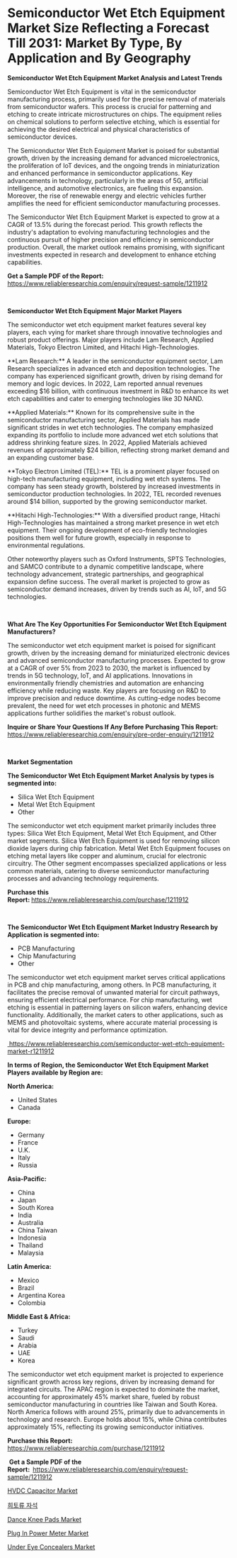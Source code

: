 <p><h1>Semiconductor Wet Etch Equipment Market Size Reflecting a Forecast Till 2031: Market By Type, By Application and By Geography</h1></p><p><strong>Semiconductor Wet Etch Equipment Market Analysis and Latest Trends</strong></p>
<p><p>Semiconductor Wet Etch Equipment is vital in the semiconductor manufacturing process, primarily used for the precise removal of materials from semiconductor wafers. This process is crucial for patterning and etching to create intricate microstructures on chips. The equipment relies on chemical solutions to perform selective etching, which is essential for achieving the desired electrical and physical characteristics of semiconductor devices.</p><p>The Semiconductor Wet Etch Equipment Market is poised for substantial growth, driven by the increasing demand for advanced microelectronics, the proliferation of IoT devices, and the ongoing trends in miniaturization and enhanced performance in semiconductor applications. Key advancements in technology, particularly in the areas of 5G, artificial intelligence, and automotive electronics, are fueling this expansion. Moreover, the rise of renewable energy and electric vehicles further amplifies the need for efficient semiconductor manufacturing processes.</p><p>The Semiconductor Wet Etch Equipment Market is expected to grow at a CAGR of 13.5% during the forecast period. This growth reflects the industry's adaptation to evolving manufacturing technologies and the continuous pursuit of higher precision and efficiency in semiconductor production. Overall, the market outlook remains promising, with significant investments expected in research and development to enhance etching capabilities.</p></p>
<p><strong>Get a Sample PDF of the Report:&nbsp;</strong> <a href="https://www.reliableresearchiq.com/enquiry/request-sample/1211912?utm_campaign=99&utm_medium=2&utm_source=Github&utm_content=ia&utm_term=06102024&utm_id=semiconductor-wet-etch-equipment">https://www.reliableresearchiq.com/enquiry/request-sample/1211912</a></p>
<p>&nbsp;</p>
<p><strong>Semiconductor Wet Etch Equipment Major Market Players</strong></p>
<p><p>The semiconductor wet etch equipment market features several key players, each vying for market share through innovative technologies and robust product offerings. Major players include Lam Research, Applied Materials, Tokyo Electron Limited, and Hitachi High-Technologies.</p><p>**Lam Research:** A leader in the semiconductor equipment sector, Lam Research specializes in advanced etch and deposition technologies. The company has experienced significant growth, driven by rising demand for memory and logic devices. In 2022, Lam reported annual revenues exceeding $16 billion, with continuous investment in R&D to enhance its wet etch capabilities and cater to emerging technologies like 3D NAND.</p><p>**Applied Materials:** Known for its comprehensive suite in the semiconductor manufacturing sector, Applied Materials has made significant strides in wet etch technologies. The company emphasized expanding its portfolio to include more advanced wet etch solutions that address shrinking feature sizes. In 2022, Applied Materials achieved revenues of approximately $24 billion, reflecting strong market demand and an expanding customer base.</p><p>**Tokyo Electron Limited (TEL):** TEL is a prominent player focused on high-tech manufacturing equipment, including wet etch systems. The company has seen steady growth, bolstered by increased investments in semiconductor production technologies. In 2022, TEL recorded revenues around $14 billion, supported by the growing semiconductor market.</p><p>**Hitachi High-Technologies:** With a diversified product range, Hitachi High-Technologies has maintained a strong market presence in wet etch equipment. Their ongoing development of eco-friendly technologies positions them well for future growth, especially in response to environmental regulations.</p><p>Other noteworthy players such as Oxford Instruments, SPTS Technologies, and SAMCO contribute to a dynamic competitive landscape, where technology advancement, strategic partnerships, and geographical expansion define success. The overall market is projected to grow as semiconductor demand increases, driven by trends such as AI, IoT, and 5G technologies.</p></p>
<p>&nbsp;</p>
<p><strong>What Are The Key Opportunities For Semiconductor Wet Etch Equipment Manufacturers?</strong></p>
<p><p>The semiconductor wet etch equipment market is poised for significant growth, driven by the increasing demand for miniaturized electronic devices and advanced semiconductor manufacturing processes. Expected to grow at a CAGR of over 5% from 2023 to 2030, the market is influenced by trends in 5G technology, IoT, and AI applications. Innovations in environmentally friendly chemistries and automation are enhancing efficiency while reducing waste. Key players are focusing on R&D to improve precision and reduce downtime. As cutting-edge nodes become prevalent, the need for wet etch processes in photonic and MEMS applications further solidifies the market's robust outlook.</p></p>
<p><strong>Inquire or Share Your Questions If Any Before Purchasing This Report:</strong> <a href="https://www.reliableresearchiq.com/enquiry/pre-order-enquiry/1211912?utm_campaign=99&utm_medium=2&utm_source=Github&utm_content=ia&utm_term=06102024&utm_id=semiconductor-wet-etch-equipment">https://www.reliableresearchiq.com/enquiry/pre-order-enquiry/1211912</a></p>
<p>&nbsp;</p>
<p><strong>Market Segmentation</strong></p>
<p><strong>The Semiconductor Wet Etch Equipment Market Analysis by types is segmented into:</strong></p>
<p><ul><li>Silica Wet Etch Equipment</li><li>Metal Wet Etch Equipment</li><li>Other</li></ul></p>
<p><p>The semiconductor wet etch equipment market primarily includes three types: Silica Wet Etch Equipment, Metal Wet Etch Equipment, and Other market segments. Silica Wet Etch Equipment is used for removing silicon dioxide layers during chip fabrication. Metal Wet Etch Equipment focuses on etching metal layers like copper and aluminum, crucial for electronic circuitry. The Other segment encompasses specialized applications or less common materials, catering to diverse semiconductor manufacturing processes and advancing technology requirements.</p></p>
<p><strong>Purchase this Report:&nbsp;</strong><a href="https://www.reliableresearchiq.com/purchase/1211912?utm_campaign=99&utm_medium=2&utm_source=Github&utm_content=ia&utm_term=06102024&utm_id=semiconductor-wet-etch-equipment">https://www.reliableresearchiq.com/purchase/1211912</a></p>
<p>&nbsp;</p>
<p><strong>The Semiconductor Wet Etch Equipment Market Industry Research by Application is segmented into:</strong></p>
<p><ul><li>PCB Manufacturing</li><li>Chip Manufacturing</li><li>Other</li></ul></p>
<p><p>The semiconductor wet etch equipment market serves critical applications in PCB and chip manufacturing, among others. In PCB manufacturing, it facilitates the precise removal of unwanted material for circuit pathways, ensuring efficient electrical performance. For chip manufacturing, wet etching is essential in patterning layers on silicon wafers, enhancing device functionality. Additionally, the market caters to other applications, such as MEMS and photovoltaic systems, where accurate material processing is vital for device integrity and performance optimization.</p></p>
<p><a href="https://www.reliableresearchiq.com/semiconductor-wet-etch-equipment-market-r1211912?utm_campaign=99&utm_medium=2&utm_source=Github&utm_content=ia&utm_term=06102024&utm_id=semiconductor-wet-etch-equipment">&nbsp;https://www.reliableresearchiq.com/semiconductor-wet-etch-equipment-market-r1211912</a></p>
<p><strong>In terms of Region, the Semiconductor Wet Etch Equipment Market Players available by Region are:</strong></p>
<p>
    <p> <strong> North America: </strong>
        <ul>
            <li>United States</li>
            <li>Canada</li>
        </ul>
        </p> 
    <p> <strong> Europe: </strong>
        <ul>
            <li>Germany</li>
            <li>France</li>
            <li>U.K.</li>
            <li>Italy</li>
            <li>Russia</li>
        </ul>
        </p> 
    <p> <strong> Asia-Pacific: </strong>
        <ul>
            <li>China</li>
            <li>Japan</li>
            <li>South Korea</li>
            <li>India</li>
            <li>Australia</li>
            <li>China Taiwan</li>
            <li>Indonesia</li>
            <li>Thailand</li>
            <li>Malaysia</li>
        </ul>
        </p> 
    <p> <strong> Latin America: </strong>
        <ul>
            <li>Mexico</li>
            <li>Brazil</li>
            <li>Argentina Korea</li>
            <li>Colombia</li>
        </ul>
        </p> 
    <p> <strong> Middle East & Africa: </strong>
        <ul>
            <li>Turkey</li>
            <li>Saudi</li>
            <li>Arabia</li>
            <li>UAE</li>
            <li>Korea</li>
        </ul>
    </p>
    </p>
<p><p>The semiconductor wet etch equipment market is projected to experience significant growth across key regions, driven by increasing demand for integrated circuits. The APAC region is expected to dominate the market, accounting for approximately 45% market share, fueled by robust semiconductor manufacturing in countries like Taiwan and South Korea. North America follows with around 25%, primarily due to advancements in technology and research. Europe holds about 15%, while China contributes approximately 15%, reflecting its growing semiconductor initiatives.</p></p>
<p><strong>Purchase this Report: </strong><a href="https://www.reliableresearchiq.com/purchase/1211912?utm_campaign=99&utm_medium=2&utm_source=Github&utm_content=ia&utm_term=06102024&utm_id=semiconductor-wet-etch-equipment">https://www.reliableresearchiq.com/purchase/1211912</a></p>
<p>&nbsp;<strong>Get a Sample PDF of the Report:&nbsp;&nbsp;</strong><a href="https://www.reliableresearchiq.com/enquiry/request-sample/1211912?utm_campaign=99&utm_medium=2&utm_source=Github&utm_content=ia&utm_term=06102024&utm_id=semiconductor-wet-etch-equipment">https://www.reliableresearchiq.com/enquiry/request-sample/1211912</a></p>
<p><strong></strong></p>
<p><p><a href="https://issuu.com/reportprime-2/docs/hvdc-capacitor-market-size-2030.ppt_eedeb3c0ae6bb5?utm_campaign=99&utm_medium=2&utm_source=Github&utm_content=ia&utm_term=06102024&utm_id=semiconductor-wet-etch-equipment">HVDC Capacitor Market</a></p><p><a href="https://github.com/sougarounis/Market-Research-Report-List-6/blob/main/825765816911.md?utm_campaign=99&utm_medium=2&utm_source=Github&utm_content=ia&utm_term=06102024&utm_id=semiconductor-wet-etch-equipment">희토류 자석</a></p><p><a href="https://www.linkedin.com/pulse/dance-knee-pads-market-strategic-insights-product-evolution-gwmec?utm_campaign=99&utm_medium=2&utm_source=Github&utm_content=ia&utm_term=06102024&utm_id=semiconductor-wet-etch-equipment">Dance Knee Pads Market</a></p><p><a href="https://issuu.com/reportprime-2/docs/plug-in-power-meter-market-size-203_13d8e5ba65d08e?utm_campaign=99&utm_medium=2&utm_source=Github&utm_content=ia&utm_term=06102024&utm_id=semiconductor-wet-etch-equipment">Plug In Power Meter Market</a></p><p><a href="https://www.linkedin.com/pulse/under-eye-concealers-momentum-charting-112-cagr-path-w09dc?utm_campaign=99&utm_medium=2&utm_source=Github&utm_content=ia&utm_term=06102024&utm_id=semiconductor-wet-etch-equipment">Under Eye Concealers Market</a></p></p>